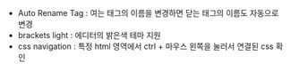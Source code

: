 - Auto Rename Tag : 여는 태그의 이름을 변경하면 닫는 태그의 이름도 자동으로 변경
- brackets light : 에디터의 밝은색 테마 지원
- css navigation : 특정 html 영역에서 ctrl + 마우스 왼쪽을 눌러서 연결된 css 확인
